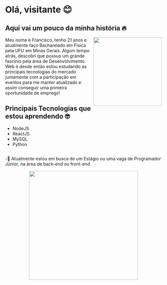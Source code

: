 # Olá, visitante :blush:

## Aqui vai um pouco da minha história :fire:

<img align="right" src="https://user-images.githubusercontent.com/64324517/134450660-c91a9d0b-8247-4d17-af24-e834a59d4226.png" height="220"> 

Meu nome é Francisco, tenho 21 anos e atualmente faço Bacharelado em Física pela UFU em Minas Gerais. Algum tempo atrás, descobri que possuo um grande fascínio pela área de Desenvolvimento Web e desde então estou estudando as principais tecnologias do mercado juntamente com a participação em eventos para me manter atualizado e assim conseguir uma primeira oportunidade de emprego!

  
## Principais Tecnologias que estou aprendendo :nerd_face:

- NodeJS 
- ReactJS
- MySQL 
- Python 

## 
-:briefcase: Atualmente estou em busca de um Estágio ou uma vaga de Programador Júnior, na área de back-end ou front-end.

<p align="center">
  <img src="https://user-images.githubusercontent.com/64324517/134448776-7ef2908d-64a1-4248-83ff-936df23abe1a.gif" width="350">
</p>



